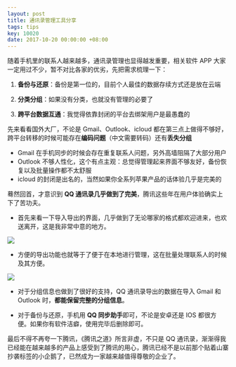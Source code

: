 ```yaml
---
layout: post
title: 通讯录管理工具分享
tags: tips
key: 10020
date: 2017-10-20 00:00:00 +08:00
---
```


随着手机里的联系人越来越多，通讯录管理也显得越发重要，相关软件 APP 大家一定用过不少，暂不对比各家的优劣，先把需求梳理一下：

1. **备份与还原**：备份是第一位的，目前个人最佳的数据存续方式还是放在云端

1. **分类分组**：如果没有分类，也就没有管理的必要了

1. **跨平台数据互通**：我觉得依靠封闭的平台去绑架用户是最愚蠢的

先来看看国外大厂，不论是 Gmail、Outlook、icloud 都在第三点上做得不够好，跨平台转移的时候可能存在**编码问题**（中文需要转码）还有**丢失分组**

- Gmail 在手机同步的时候会存在重复联系人问题，另外高墙阻隔了大部分用户
- Outlook 不够人性化，这个有点主观：总觉得管理起来界面不够友好，备份恢复以及批量操作都不太舒服
- icloud 的封闭是出名的，当然如果你全系列苹果产品的话体验几乎是完美的

蓦然回首，才意识到 **QQ 通讯录几乎做到了完美**，腾讯这些年在用户体验确实上下了苦功夫。

- 首先来看一下导入导出的界面，几乎做到了无论哪家的格式都欢迎进来，也欢送离开，这是我非常中意的地方。

![](http://ors3vio5q.bkt.clouddn.com/17-10-20/77078148.jpg)

- 方便的导出功能也就等于了便于在本地进行管理，这在批量处理联系人的时候及其方便。

![](http://ors3vio5q.bkt.clouddn.com/17-10-20/70250180.jpg)

- 对于分组信息也做到了很好的支持，QQ 通讯录导出的数据在导入 Gmail 和 Outlook 时，**都能保留完整的分组信息**。

- 对于备份与还原，手机用 **QQ 同步助手**即可，不论是安卓还是 IOS 都很方便。如果你有软件洁癖，使用完毕后删除即可。

最后不得不再夸一下腾讯，《腾讯之道》所言非虚，不只是 QQ 通讯录，渐渐得我已经能在越来越多的产品上感受到了腾讯的用心，腾讯已经不是以前那个贴着山寨抄袭标签的小企鹅了，已然成为一家越来越值得尊敬的企业了。

